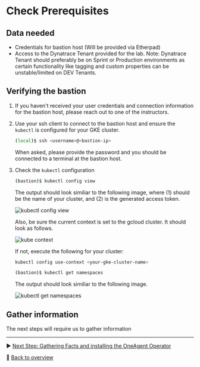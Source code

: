 # Check Prerequisites

## Data needed

* Credentials for bastion host (Will be provided via Etherpad)
* Access to the Dynatrace Tenant provided for the lab.
Note: Dynatrace Tenant should preferably be on Sprint or Production environments as certain functionality like tagging and custom properties can be unstable/limited on DEV Tenants.

## Verifying the bastion

1. If you haven't received your user credentials and connection information for the bastion host, please reach out to one of the instructors.

1. Use your ssh client to connect to the bastion host and ensure the ```kubectl``` is configured for your GKE cluster.

    ```bash
    (local)$ ssh <username>@<bastion-ip>
    ```

    When asked, please provide the password and you should be connected to a terminal at the bastion host.

1. Check the `kubectl` configuration

    ```bash
    (bastion)$ kubectl config view
    ```

    The output should look similiar to the following image, where (1) should be the name of your cluster, and (2) is the generated access token.

    ![kubectl config view](../assets/kubectl-config-view.png)

    Also, be sure the current context is set to the gcloud cluster. It should look as follows.

    ![kube context](../assets/kubecontext.png)

    If not, execute the following for your cluster:

    ```bash
    kubectl config use-context <your-gke-cluster-name>
    ```

    ```bash
    (bastion)$ kubectl get namespaces
    ```

    The output should look similiar to the following image.

    ![kubectl get namespaces](../assets/kubectl-get-namespaces.png)

## Gather information

The next steps will require us to gather information 

---

:arrow_forward: [Next Step: Gathering Facts and installing the OneAgent Operator](../1_Facts_and_OneAgent)

:arrow_up_small: [Back to overview](../)
